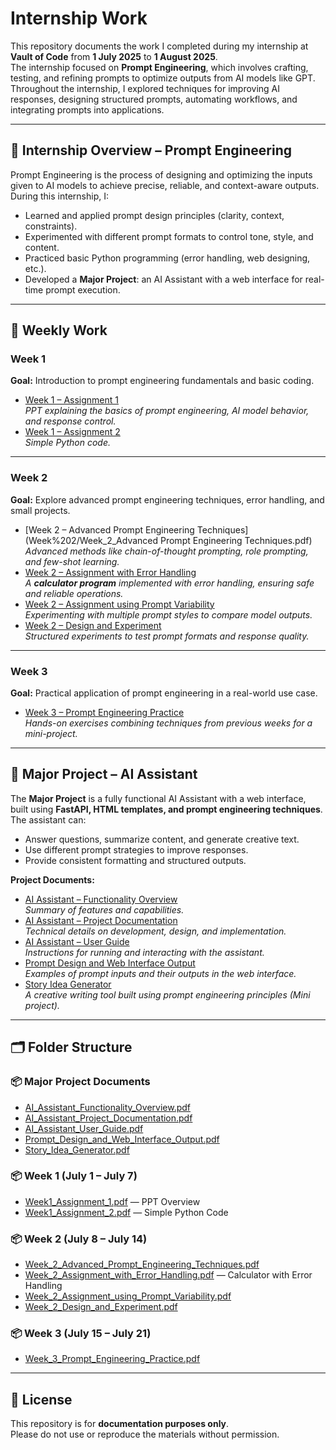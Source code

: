 # Internship Work

This repository documents the work I completed during my internship at **Vault of Code** from **1 July 2025** to **1 August 2025**.  
The internship focused on **Prompt Engineering**, which involves crafting, testing, and refining prompts to optimize outputs from AI models like GPT.  
Throughout the internship, I explored techniques for improving AI responses, designing structured prompts, automating workflows, and integrating prompts into applications.

---

## 🧠 Internship Overview – Prompt Engineering
Prompt Engineering is the process of designing and optimizing the inputs given to AI models to achieve precise, reliable, and context-aware outputs.  
During this internship, I:
- Learned and applied prompt design principles (clarity, context, constraints).
- Experimented with different prompt formats to control tone, style, and content.
- Practiced basic Python programming (error handling, web designing, etc.).
- Developed a **Major Project**: an AI Assistant with a web interface for real-time prompt execution.

---

## 📅 Weekly Work

### **Week 1**
**Goal:** Introduction to prompt engineering fundamentals and basic coding.
- [Week 1 – Assignment 1](Week%201/Week_1_Assignment_1.pdf)  
  *PPT explaining the basics of prompt engineering, AI model behavior, and response control.*
- [Week 1 – Assignment 2](Week%201/Week_1_Assignment_2.pdf)  
  *Simple Python code.*

---

### **Week 2**
**Goal:** Explore advanced prompt engineering techniques, error handling, and small projects.
- [Week 2 – Advanced Prompt Engineering Techniques](Week%202/Week_2_Advanced Prompt Engineering Techniques.pdf)  
  *Advanced methods like chain-of-thought prompting, role prompting, and few-shot learning.*
- [Week 2 – Assignment with Error Handling](Week%202/Week_2_Assignment_with_Error_Handling.pdf)  
  *A **calculator program** implemented with error handling, ensuring safe and reliable operations.*
- [Week 2 – Assignment using Prompt Variability](Week%202/Week_2_Assignment_using_Prompt_Variability.pdf)  
  *Experimenting with multiple prompt styles to compare model outputs.*
- [Week 2 – Design and Experiment](Week%202/Week_2_Design_and_Experiment.pdf)  
  *Structured experiments to test prompt formats and response quality.*

---

### **Week 3**
**Goal:** Practical application of prompt engineering in a real-world use case.
- [Week 3 – Prompt Engineering Practice](Week%203/Week_3_Prompt_Engineering_Practice.pdf)  
  *Hands-on exercises combining techniques from previous weeks for a mini-project.*

---

## 🚀 Major Project – AI Assistant

The **Major Project** is a fully functional AI Assistant with a web interface, built using **FastAPI, HTML templates, and prompt engineering techniques**.  
The assistant can:
- Answer questions, summarize content, and generate creative text.
- Use different prompt strategies to improve responses.
- Provide consistent formatting and structured outputs.

**Project Documents:**
- [AI Assistant – Functionality Overview](Major%20Project%20Documents/AI_Assistant_Functionality_Overview.pdf)  
  *Summary of features and capabilities.*
- [AI Assistant – Project Documentation](Major%20Project%20Documents/AI_Assistant_Project_Documentation.pdf)  
  *Technical details on development, design, and implementation.*
- [AI Assistant – User Guide](Major%20Project%20Documents/AI_Assistant_User_Guide.pdf)  
  *Instructions for running and interacting with the assistant.*
- [Prompt Design and Web Interface Output](Major%20Project%20Documents/Prompt_Design_and_Web_Interface_Output.pdf)  
  *Examples of prompt inputs and their outputs in the web interface.*
- [Story Idea Generator](Major%20Project%20Documents/Story_Idea_Generator.pdf)  
  *A creative writing tool built using prompt engineering principles (Mini project).*

---

## 🗂 Folder Structure

### 📦 Major Project Documents
- [AI_Assistant_Functionality_Overview.pdf](Major%20Project%20Documents/AI_Assistant_Functionality_Overview.pdf)  
- [AI_Assistant_Project_Documentation.pdf](Major%20Project%20Documents/AI_Assistant_Project_Documentation.pdf)  
- [AI_Assistant_User_Guide.pdf](Major%20Project%20Documents/AI_Assistant_User_Guide.pdf)  
- [Prompt_Design_and_Web_Interface_Output.pdf](Major%20Project%20Documents/Prompt_Design_and_Web_Interface_Output.pdf)  
- [Story_Idea_Generator.pdf](Major%20Project%20Documents/Story_Idea_Generator.pdf)  

### 📦 Week 1 (July 1 – July 7)
- [Week1_Assignment_1.pdf](Week%201/Week_1_Assignment_1.pdf) — PPT Overview  
- [Week1_Assignment_2.pdf](Week%201/Week_1_Assignment_2.pdf) — Simple Python Code  

### 📦 Week 2 (July 8 – July 14)
- [Week_2_Advanced_Prompt_Engineering_Techniques.pdf](Week%202/Week_2_Advanced_Prompt_Engineering_Techniques.pdf)  
- [Week_2_Assignment_with_Error_Handling.pdf](Week%202/Week_2_Assignment_with_Error_Handling.pdf) — Calculator with Error Handling  
- [Week_2_Assignment_using_Prompt_Variability.pdf](Week%202/Week_2_Assignment_using_Prompt_Variability.pdf)  
- [Week_2_Design_and_Experiment.pdf](Week%202/Week_2_Design_and_Experiment.pdf)  

### 📦 Week 3 (July 15 – July 21)
- [Week_3_Prompt_Engineering_Practice.pdf](Week%203/Week_3_Prompt_Engineering_Practice.pdf)  

---

## 📜 License
This repository is for **documentation purposes only**.  
Please do not use or reproduce the materials without permission.
